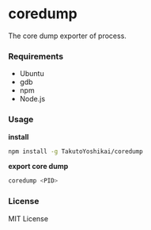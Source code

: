 # coredump
The core dump exporter of process.

### Requirements
* Ubuntu
* gdb
* npm
* Node.js

### Usage
**install**
```bash
npm install -g TakutoYoshikai/coredump
```

**export core dump**
```bash
coredump <PID>
```

### License
MIT License

